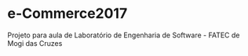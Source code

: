 # e-Commerce2017
Projeto para aula de Laboratório de Engenharia de Software - FATEC de Mogi das Cruzes
